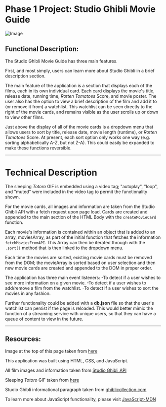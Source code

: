 # Phase 1 Project: Studio Ghibli Movie Guide

![Image](https://saltyworld.net/wp-content/uploads/2021/05/6ab1f919524481da3435a5ee3b1313fac2898c70_sgcollage.jpeg)

## Functional Description:
The Studio Ghibli Movie Guide has three main features. 

First, and most simply, users can learn more about Studio Ghibli in a brief description section.

The main feature of the application is a section that displays each of the films, each in its own individual card. Each card displays the movie's title, release date, running time, *Rotten Tomatoes* Score, and movie poster. The user also has the option to view a brief description of the film and add it to (or remove it from) a watchlist. This watchlist can be seen directly to the right of the movie cards, and remains visible as the user scrolls up or down to view other films. 

Just above the display of all of the movie cards is a dropdown menu that allows users to sort by title, release date, movie length (runtime), or *Rotten Tomatoes* Score. At present, each sort option only works one way (e.g. sorting alphabetically A-Z, but not Z-A). This could easily be expanded to make these functions reversible.

---

# Technical Description
The sleeping *Totoro* GIF is embedded using a video tag; "autoplay", "loop", and "muted" were included in the video tag to permit the functionality shown. 

For the movie cards, all images and information are taken from the Studio Ghibli API with a fetch request upon page load. Cards are created and appended to the main section of the HTML Body with the `createMovieCard` function. 

Each movie's information is contained within an object that is added to an array, moviesArray, as part of the initial function that fetches the information `fetchMoviesFromAPI`. This Array can then be iterated through with the `.sort()` method that is then linked to the dropdown menu.

Each time the movies are sorted, existing movie cards must be removed from the DOM; the movieArray is sorted based on user selection and then new movie cards are created and appended to the DOM in proper order.

The application has three main event listeners:
-To detect if a user wishes to see more information on a given movie.
-To detect if a user wishes to add/remove a film from the watchlist.
-To detect if a user wishes to sort the movies in any fashion. 

Further functionality could be added with a **db.json** file so that the user's watchlist can persist if the page is reloaded. This would better mimic the function of a streaming service with unique users, so that they can have a queue of content to view in the future.

---

## Resources:
Image at the top of this page taken from [here](https://saltyworld.net/wp-content/uploads/2021/05/6ab1f919524481da3435a5ee3b1313fac2898c70_sgcollage.jpeg)

This application was built using HTML, CSS, and JavaScript.

All film images and information taken from [Studio Ghibli API](https://ghibliapi.herokuapp.com/films)

Sleeping *Totoro* GIF taken from [here](https://thumbs.gfycat.com/OfficialShortDotterel-mobile.mp4)

Studio Ghibli informational paragraph taken from [ghiblicollection.com](https://ghiblicollection.com/about)

To learn more about JavaScript functionality, please visit [JavaScript-MDN](https://developer.mozilla.org/en-US/docs/Web/JavaScript)



